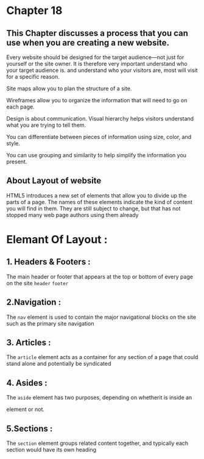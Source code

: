 # Chapter 18 
## This Chapter  discusses a process that you can use when you are creating a new website.



Every website should be designed for the target audience—not just for yourself or the site owner. It is therefore very important
understand who your target audience is. and understand who your visitors are,  most will visit for a specific reason.

Site maps allow you to plan the structure of a site.

 Wireframes allow you to organize the information that
will need to go on each page.

 Design is about communication. Visual hierarchy helps
visitors understand what you are trying to tell them.

 You can differentiate between pieces of information
using size, color, and style.

 You can use grouping and similarity to help simplify
the information you present.


## About Layout of website
HTML5 introduces a new set of elements that allow you to divide up the parts of a page. The names of these elements indicate the kind of content you will find in them. They are still subject to change, but that has not stopped many web page authors using them already

# Elemant Of Layout :
## 1. Headers & Footers :
The main header or footer that appears at the top or bottom of every page on the site
```header```  ```footer```

## 2.Navigation :
The ```nav``` element is used to contain the major navigational blocks on the site such as the
primary site navigation
<nav>

## 3. Articles :
The ```article``` element acts as a container for any section of a page that could stand alone and potentially be syndicated


## 4. Asides :
 The ```aside``` element has two purposes, depending on whetherit is inside an <article> element or not.


## 5.Sections :
 The ```section``` element groups related content together, and typically each section would have its own heading

